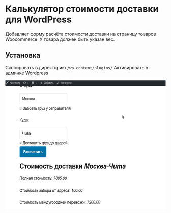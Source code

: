 # Калькулятор стоимости доставки для WordPress

Добавляет форму расчёта стоимости доставки на страницу товаров Woocommerce. У товара должен быть указан вес.

## Установка

Скопировать в директорию `/wp-content/plugins/`
Активировать в админке Wordpress


![demo][image]


[image]: https://github.com/PashaWNN/delivery_calc_wordpress/blob/master/a.png
